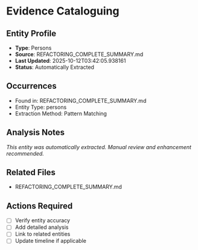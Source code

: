# Evidence Cataloguing

## Entity Profile
- **Type**: Persons
- **Source**: REFACTORING_COMPLETE_SUMMARY.md
- **Last Updated**: 2025-10-12T03:42:05.938161
- **Status**: Automatically Extracted

## Occurrences
- Found in: REFACTORING_COMPLETE_SUMMARY.md
- Entity Type: persons
- Extraction Method: Pattern Matching

## Analysis Notes
*This entity was automatically extracted. Manual review and enhancement recommended.*

## Related Files
- REFACTORING_COMPLETE_SUMMARY.md

## Actions Required
- [ ] Verify entity accuracy
- [ ] Add detailed analysis
- [ ] Link to related entities
- [ ] Update timeline if applicable
